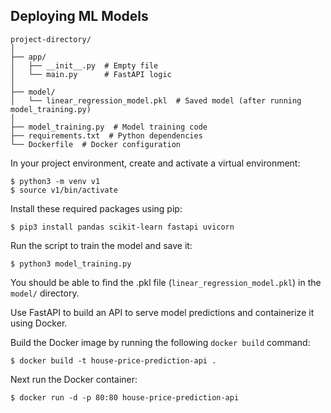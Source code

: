 ## Deploying ML Models

```
project-directory/
│
├── app/
│   ├── __init__.py  # Empty file
│   └── main.py      # FastAPI logic
│
├── model/
│   └── linear_regression_model.pkl  # Saved model (after running model_training.py)
│
├── model_training.py  # Model training code
├── requirements.txt  # Python dependencies
└── Dockerfile  # Docker configuration
```
In your project environment, create and activate a virtual environment:

```
$ python3 -m venv v1
$ source v1/bin/activate
```
Install these required packages using pip:

```
$ pip3 install pandas scikit-learn fastapi uvicorn
```

Run the script to train the model and save it:

```
$ python3 model_training.py
```

You should be able to find the .pkl file (`linear_regression_model.pkl`) in the `model/` directory.

Use FastAPI to build an API to serve model predictions and containerize it using Docker.

Build the Docker image by running the following `docker build` command:

```
$ docker build -t house-price-prediction-api .
```

Next run the Docker container:

```
$ docker run -d -p 80:80 house-price-prediction-api
```



